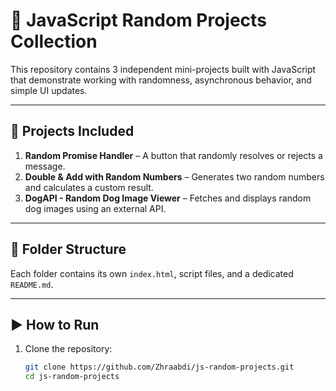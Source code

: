 # 🎲 JavaScript Random Projects Collection

This repository contains 3 independent mini-projects built with JavaScript that demonstrate working with randomness, asynchronous behavior, and simple UI updates.

---

## 📌 Projects Included

1. **Random Promise Handler** – A button that randomly resolves or rejects a message.
2. **Double & Add with Random Numbers** – Generates two random numbers and calculates a custom result.
3. **DogAPI - Random Dog Image Viewer** – Fetches and displays random dog images using an external API.

---

## 📂 Folder Structure

Each folder contains its own `index.html`, script files, and a dedicated `README.md`.

---

## ▶️ How to Run

1. Clone the repository:
   ```bash
   git clone https://github.com/Zhraabdi/js-random-projects.git
   cd js-random-projects


